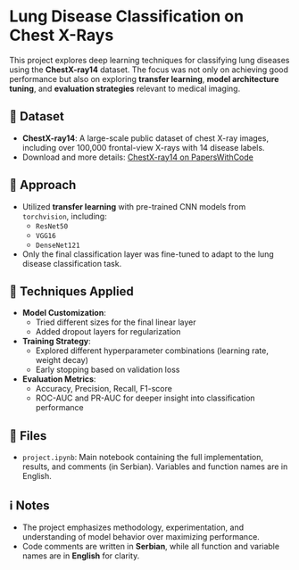 # Lung Disease Classification on Chest X-Rays

This project explores deep learning techniques for classifying lung diseases using the **ChestX-ray14** dataset. The focus was not only on achieving good performance but also on exploring **transfer learning**, **model architecture tuning**, and **evaluation strategies** relevant to medical imaging.

## 🩻 Dataset

- **ChestX-ray14**: A large-scale public dataset of chest X-ray images, including over 100,000 frontal-view X-rays with 14 disease labels.
- Download and more details: [ChestX-ray14 on PapersWithCode](https://paperswithcode.com/dataset/chestx-ray14)

## 🧠 Approach

- Utilized **transfer learning** with pre-trained CNN models from `torchvision`, including:
  - `ResNet50`
  - `VGG16`
  - `DenseNet121`
- Only the final classification layer was fine-tuned to adapt to the lung disease classification task.

## 🔧 Techniques Applied

- **Model Customization**: 
  - Tried different sizes for the final linear layer
  - Added dropout layers for regularization
- **Training Strategy**:
  - Explored different hyperparameter combinations (learning rate, weight decay)
  - Early stopping based on validation loss
- **Evaluation Metrics**:
  - Accuracy, Precision, Recall, F1-score
  - ROC-AUC and PR-AUC for deeper insight into classification performance

## 📁 Files

- `project.ipynb`: Main notebook containing the full implementation, results, and comments (in Serbian). Variables and function names are in English.

## ℹ️ Notes

- The project emphasizes methodology, experimentation, and understanding of model behavior over maximizing performance.
- Code comments are written in **Serbian**, while all function and variable names are in **English** for clarity.
